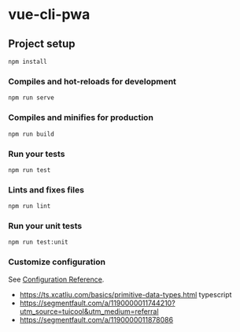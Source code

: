 # vue-cli-pwa

## Project setup
```
npm install
```

### Compiles and hot-reloads for development
```
npm run serve
```

### Compiles and minifies for production
```
npm run build
```

### Run your tests
```
npm run test
```

### Lints and fixes files
```
npm run lint
```

### Run your unit tests
```
npm run test:unit
```

### Customize configuration
See [Configuration Reference](https://cli.vuejs.org/config/).

- https://ts.xcatliu.com/basics/primitive-data-types.html typescript
- https://segmentfault.com/a/1190000011744210?utm_source=tuicool&utm_medium=referral
- https://segmentfault.com/a/1190000011878086
